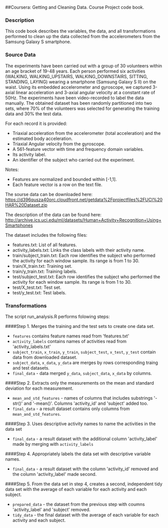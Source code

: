 ##Coursera: Getting and Cleaning Data. Course Project code book.

### Description
This code book describes the variables, the data, and all transformations performed to clean up the data collected from the accelerometers from the Samsung Galaxy S smartphone. 

### Source Data
The experiments have been carried out with a group of 30 volunteers within an age bracket of 19-48 years. Each person performed six activities (WALKING, WALKING_UPSTAIRS, WALKING_DOWNSTAIRS, SITTING, STANDING, LAYING) wearing a smartphone (Samsung Galaxy S II) on the waist. Using its embedded accelerometer and gyroscope, we captured 3-axial linear acceleration and 3-axial angular velocity at a constant rate of 50Hz. The experiments have been video-recorded to label the data manually. The obtained dataset has been randomly partitioned into two sets, where 70% of the volunteers was selected for generating the training data and 30% the test data. 

For each record it is provided:

- Triaxial acceleration from the accelerometer (total acceleration) and the estimated body acceleration.
- Triaxial Angular velocity from the gyroscope. 
- A 561-feature vector with time and frequency domain variables. 
- Its activity label. 
- An identifier of the subject who carried out the experiment.

Notes:

- Features are normalized and bounded within [-1,1].
- Each feature vector is a row on the text file.

The sourse data can be downloaded here:
https://d396qusza40orc.cloudfront.net/getdata%2Fprojectfiles%2FUCI%20HAR%20Dataset.zip

The description of the data can be found here:
http://archive.ics.uci.edu/ml/datasets/Human+Activity+Recognition+Using+Smartphones

The dataset includes the following files:

- features.txt: List of all features.
- activity_labels.txt: Links the class labels with their activity name.
- train/subject_train.txt: Each row identifies the subject who performed the activity for each window sample. Its range is from 1 to 30. 
- train/X_train.txt: Training set.
- train/y_train.txt: Training labels.
- test/subject_test.txt: Each row identifies the subject who performed the activity for each window sample. Its range is from 1 to 30. 
- test/X_test.txt: Test set.
- test/y_test.txt: Test labels.

### Transformations
The script run_analysis.R performs folowing steps:

####Step 1. Merges the training and the test sets to create one data set.
- `features` contains feature names read from 'features.txt'
- `activity_labels` contains names of activities read from 'activity_labels.txt'
- `subject_train`, `x_train`, `y_train`, `subject_test`, `x_test`, `y_test` contain data from downloaded dataset.
- `subject_data`, `x_data`, `y_data` are merges by rows corresponding traing and test datasets.
- `final_data` - data merged `y_data`, `subject_data`, `x_data` by columns.

####Step 2. Extracts only the measurements on the mean and standard deviation for each measurement.
- `mean_and_std_features` - names of columns that includes substrings '-str()' and '-mean()'. Columns 'activity_id' and 'subject' added too.
- `final_data` - a result dataset contains only columns from `mean_and_std_features`.

####Step 3. Uses descriptive activity names to name the activities in the data set
- `final_data` - a result dataset with the additional column 'activity_label' made by merging with `activity_labels`

####Step 4. Appropriately labels the data set with descriptive variable names.
- `final_data` - a result dataset with the column 'activity_id' removed and the column 'activity_label' made second.

####Step 5. From the data set in step 4, creates a second, independent tidy data set with the average of each variable for each activity and each subject.
- `prepared_data` - the dataset from the previous step with coumns 'activity_label' and 'subject' removed.
- `tidy_data` - the final dataset with the average of each variable for each activity and each subject.

